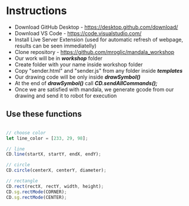 # Instructions

- Download GitHub Desktop - https://desktop.github.com/download/
- Download VS Code - https://code.visualstudio.com/
- Install Live Server Extension (used for automatic refresh of webpage, results can be seen immediatelly)
- Clone repository - https://github.com/mroglic/mandala_workshop
- Our work will be in ***workshop*** folder
- Create folder with your name inside workshop folder
- Copy "sender.html" and "sender.js" from any folder inside ***templates*** 
- Our drawing code will be only inside ***drawSymbol()***
- At the end of ***drawSymbol()*** call ***CD.sendAllCommands();***
- Once we are satisfied with mandala, we generate gcode from our drawing and send it to robot for execution

## Use these functions

```js

// choose color
let line_color = [233, 29, 98];

// line
CD.line(startX, startY, endX, endY);

// circle
CD.circle(centerX, centerY, diameter);

// rectangle
CD.rect(rectX, rectY, width, height);
CD.sg.rectMode(CORNER);
CD.sg.rectMode(CENTER);

```



 
